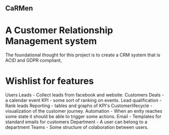 ## CaRMen
# A Customer Relationship Management system
The foundational thought for this project is to create a CRM system that is ACID and GDPR compliant,

# Wishlist for features
Users
Leads - Collect leads from facebook and website.
Customers
Deals - a calendar event
KPI - some sort of ranking on events.
Lead qualification - Rank leads
Reporting - tables and graphs of KPI's
Customerlifecycle - visualization of the customer journey.
Automation - When an enity reaches some state it should be able to trigger some actions.
Email - Templates for standard emails for customers
Department - A user can belong to a department
Teams - Some structure of colaboration between users.
